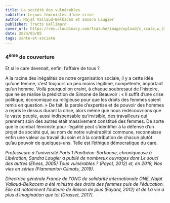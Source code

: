 ```yaml
---
title: La société des vulnérables
subtitle: Leçons féministes d’une crise
author: Najat Vallaud-Belkacem et Sandra Laugier
publisher: Tracts Gallimard
cover_url: https://res.cloudinary.com/fcatuhe/image/upload/c_scale,w_512/v1711899163/raphaele-rodellar.fr/bibliotheque/9782972928406.jpg
date: 2024/03/05
tags: sante-et-societe
---
```


### 4<sup>ème</sup> de couverture

Et si le care devenait, enfin, l’affaire de tous ?

A la racine des inégalités de notre organisation sociale, il y a cette idée qu’une femme, c’est toujours un peu moins légitime, compétente, important qu’un homme. Voilà pourquoi on craint, à chaque soubresaut de l’histoire, que ne se réalise la prédiction de Simone de Beauvoir : « Il suffit d’une crise politique, économique ou religieuse pour que les droits des femmes soient remis en question. » De fait, la parole d’expertise et de pouvoir des hommes a repris le dessus durant la crise, alors même que nous redécouvrions que le vaste peuple, aussi indispensable qu’invisible, des travailleurs qui prennent soin des autres était massivement constitué des femmes. De sorte que le combat féministe pour l’égalité peut s’identifier à la défense d’un projet de société qui, au nom de notre vulnérabilité commune, reconnaisse enfin une valeur au travail du soin et à la contribution de chacun plutôt qu’au pouvoir de quelques-uns. Telle est l’éthique démocratique du care.

_Professeure à l’université Paris 1 Panthéon-Sorbonne, chroniqueuse à Libération, Sandra Laugier a publié de nombreux ouvrages dont Le souci des autres (Ehess, 2005) Tous vulnérables ? (Payot, 2012) et, en 2019, Nos vies en séries (Flammarion Climats, 2019)._

_Directrice générale France de l’ONG de solidarité internationale ONE, Najat Vallaud-Belkacem a été ministre des droits des femmes puis de l’éducation. Elle est notamment l’auteure de Raison de plus (Fayard, 2012) et de La vie a plus d’imagination que toi (Grasset, 2017)._
